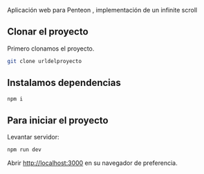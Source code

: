 Aplicación web para Penteon , implementación de un infinite scroll


## Clonar el proyecto

Primero clonamos el proyecto.

```bash
git clone urldelproyecto
```


## Instalamos dependencias

```bash
npm i
```

## Para iniciar el proyecto

Levantar servidor:

```bash
npm run dev
```

Abrir [http://localhost:3000](http://localhost:3000) en su navegador de preferencia.
